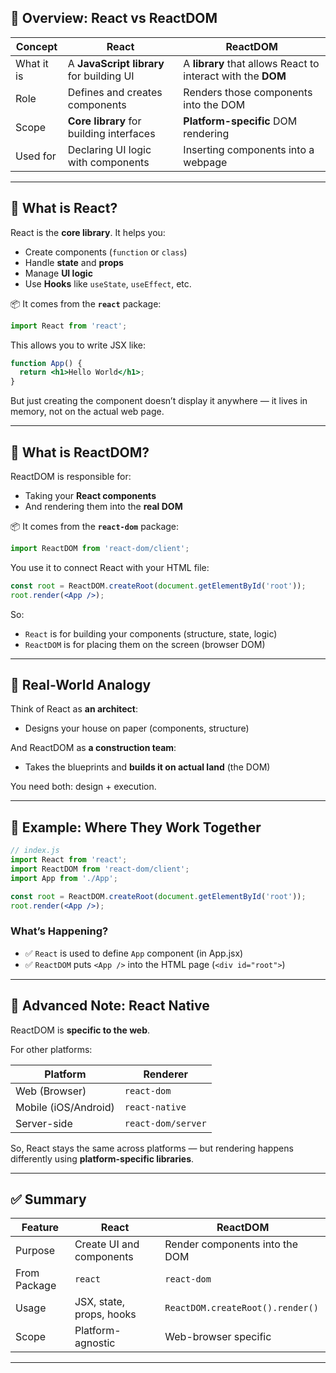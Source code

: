 
## 🧠 Overview: React vs ReactDOM

| Concept    | React                                    | ReactDOM                                                     |
| ---------- | ---------------------------------------- | ------------------------------------------------------------ |
| What it is | A **JavaScript library** for building UI | A **library** that allows React to interact with the **DOM** |
| Role       | Defines and creates components           | Renders those components into the DOM                        |
| Scope      | **Core library** for building interfaces | **Platform-specific** DOM rendering                          |
| Used for   | Declaring UI logic with components       | Inserting components into a webpage                          |

---

## 🔹 What is **React**?

React is the **core library**. It helps you:

* Create components (`function` or `class`)
* Handle **state** and **props**
* Manage **UI logic**
* Use **Hooks** like `useState`, `useEffect`, etc.

📦 It comes from the **`react`** package:

```js
import React from 'react';
```

This allows you to write JSX like:

```jsx
function App() {
  return <h1>Hello World</h1>;
}
```

But just creating the component doesn’t display it anywhere — it lives in memory, not on the actual web page.

---

## 🔹 What is **ReactDOM**?

ReactDOM is responsible for:

* Taking your **React components**
* And rendering them into the **real DOM**

📦 It comes from the **`react-dom`** package:

```js
import ReactDOM from 'react-dom/client';
```

You use it to connect React with your HTML file:

```jsx
const root = ReactDOM.createRoot(document.getElementById('root'));
root.render(<App />);
```

So:

* `React` is for building your components (structure, state, logic)
* `ReactDOM` is for placing them on the screen (browser DOM)

---

## 🧬 Real-World Analogy

Think of React as **an architect**:

* Designs your house on paper (components, structure)

And ReactDOM as **a construction team**:

* Takes the blueprints and **builds it on actual land** (the DOM)

You need both: design + execution.

---

## 📁 Example: Where They Work Together

```jsx
// index.js
import React from 'react';
import ReactDOM from 'react-dom/client';
import App from './App';

const root = ReactDOM.createRoot(document.getElementById('root'));
root.render(<App />);
```

### What’s Happening?

* ✅ `React` is used to define `App` component (in App.jsx)
* ✅ `ReactDOM` puts `<App />` into the HTML page (`<div id="root">`)

---

## 🧪 Advanced Note: React Native

ReactDOM is **specific to the web**.

For other platforms:

| Platform             | Renderer           |
| -------------------- | ------------------ |
| Web (Browser)        | `react-dom`        |
| Mobile (iOS/Android) | `react-native`     |
| Server-side          | `react-dom/server` |

So, React stays the same across platforms — but rendering happens differently using **platform-specific libraries**.

---

## ✅ Summary

| Feature      | React                    | ReactDOM                         |
| ------------ | ------------------------ | -------------------------------- |
| Purpose      | Create UI and components | Render components into the DOM   |
| From Package | `react`                  | `react-dom`                      |
| Usage        | JSX, state, props, hooks | `ReactDOM.createRoot().render()` |
| Scope        | Platform-agnostic        | Web-browser specific             |

---